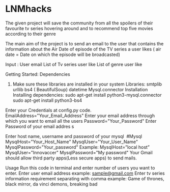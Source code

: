 # LNMhacks

The given project will save the community from all the spoilers of their favourite tv series hovering around and to recommend top five movies according to their genre

The main aim of the project is to send an email to the user that contains the information about the Air Date of episode of the TV series a user likes ( air date = Date on which the episode will be broadcasted)


Input :
  User email
  List of Tv series user like
  List of genre user like

Getting Started:
Dependencies
1. Make sure these libraries are installed in your system
Libraries:
smtplib
urllib
bs4 ( BeautifulSoup)
datetime
Mysql.connector
Installation
Installing dependencies:
sudo apt-get install python3-mysql.connector
sudo apt-get install python3-bs4

Enter your Credentials at config.py code.
EmailAddress="Your_Email_Address"
Enter your email address through which you want to email all the users
Password="Your_Password"
Enter Password of your email addres​ s

Enter host name, username and password of your mysql
​ #Mysql
MysqlHost="Your_Host_Name"
MysqlUser="Your_User_Name"
MysqlPassword="Your_password"
Example:
MysqlHost=”local host”
MysqlUser="Innovaccer"
MysqlPassword="My password"
Your Gmail should allow third party apps(Less secure apps) to send mails.

Usage
Run this code in terminal and enter number of users you want to enter.
Enter user email address
example: sample@gmail.com
Enter tv series information requirement separating with comma
example: Game of thrones, black mirror, da vinci demons, breaking bad
